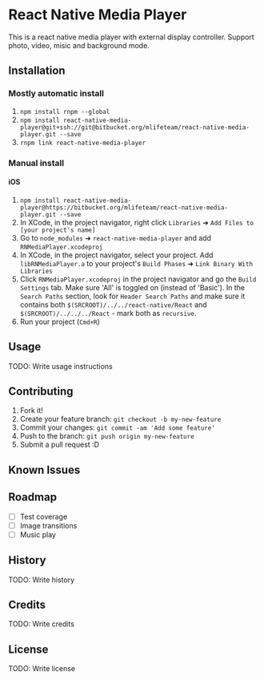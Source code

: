 # React Native Media Player

This is a react native media player with external display controller. Support photo, video, misic and background mode.

## Installation
### Mostly automatic install
1. `npm install rnpm --global`
2. `npm install react-native-media-player@git+ssh://git@bitbucket.org/mlifeteam/react-native-media-player.git --save`
3. `rnpm link react-native-media-player`

### Manual install
#### iOS
1. `npm install react-native-media-player@https://bitbucket.org/mlifeteam/react-native-media-player.git --save`
2. In XCode, in the project navigator, right click `Libraries` ➜ `Add Files to [your project's name]`
3. Go to `node_modules` ➜ `react-native-media-player` and add `RNMediaPlayer.xcodeproj`
4. In XCode, in the project navigator, select your project. Add `libRNMediaPlayer.a` to your project's `Build Phases` ➜ `Link Binary With Libraries`
5. Click `RNMediaPlayer.xcodeproj` in the project navigator and go the `Build Settings` tab. Make sure 'All' is toggled on (instead of 'Basic'). In the `Search Paths` section, look for `Header Search Paths` and make sure it contains both `$(SRCROOT)/../../react-native/React` and `$(SRCROOT)/../../../React` - mark both as `recursive`.
5. Run your project (`Cmd+R`)

## Usage

TODO: Write usage instructions

## Contributing

1. Fork it!
2. Create your feature branch: `git checkout -b my-new-feature`
3. Commit your changes: `git commit -am 'Add some feature'`
4. Push to the branch: `git push origin my-new-feature`
5. Submit a pull request :D

## Known Issues

## Roadmap

- [ ] Test coverage
- [ ] Image transitions
- [ ] Music play

## History

TODO: Write history

## Credits

TODO: Write credits

## License

TODO: Write license